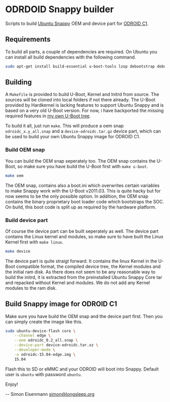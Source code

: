 # ODRDOID Snappy builder

Scripts to build [Ubuntu Snappy](http://developer.ubuntu.com/snappy/) OEM and device part for [ODROID C1](http://www.hardkernel.com/main/products/prdt_info.php?g_code=G141578608433).

## Requirements

To build all parts, a couple of dependencies are required. On Ubuntu you can
install all build dependencies with the following command.

```bash
sudo apt-get install build-essential u-boot-tools lzop debootstrap debootstrap gcc-arm-linux-gnueabihf
```

## Building

A `Makefile` is provided to build U-Boot, Kernel and Initrd from source. The
sources will be cloned into local folders if not there already. The U-Boot
provided by Hardkernel is lacking features to support Ubuntu Snappy and is
based on a very old U-Boot version. For now, i have backported the missing
required features in [my own U-Boot tree](https://github.com/longsleep/u-boot-odroidc).

To build it all, just run `make`. This will produce a oem snap `odroidc_x.y_all.snap`
and a `device-odroidc.tar.gz` device part, which can be used to build your own
Ubuntu Snappy image for ODROID C1.

### Build OEM snap

You can build the OEM snap seperately too. The OEM snap contains the U-Boot,
so make sure you have build the U-Boot first with `make u-boot`.

```bash
make oem
```

The OEM snap, contains also a boot.ini which overwrites certain variables to
make Snappy work with the U-Boot v2011.03. This is quite hacky but for now
seems to be the only possible option. In addition, the OEM snap contains the
binary proprietary boot loader code which bootstraps the SOC. On build, this
boot code is split up as required by the hardware platform.

### Build device part

Of course the device part can be built seperately as well. The device part
contains the Linux kernel and modules, so make sure to have built the Linux
Kernel first with `make linux`.

```bash
make device
```

The device part is quite straigt forward. It contains the linux Kernel in the
U-Boot compatible format, the compiled device tree, the Kernel modules and the
initial ram disk. As there does not seem to be any reasonable way to build the
initrd, it is extracted from the preinstalled Ubuntu Snappy Core tar and
repacked without Kernel and  modules. We do not add any Kernel modules to the
ram disk.

## Build Snappy image for ODROID C1

Make sure you have build the OEM snap and the device part first. Then you can
simply create the image like this.

```bash
sudo ubuntu-device-flash core \
	--channel edge \
	--oem odroidc_0.2_all.snap \
	--device-part device-odroidc.tar.xz \
	--developer-mode \
	-o odroidc-15.04-edge.img \
	15.04
```

Flash this to SD or eMMC and your ODROID will boot into Snappy. Default user
is `ubuntu` with password `ubuntu`.

Enjoy!

--
Simon Eisenmann <simon@longsleep.org>